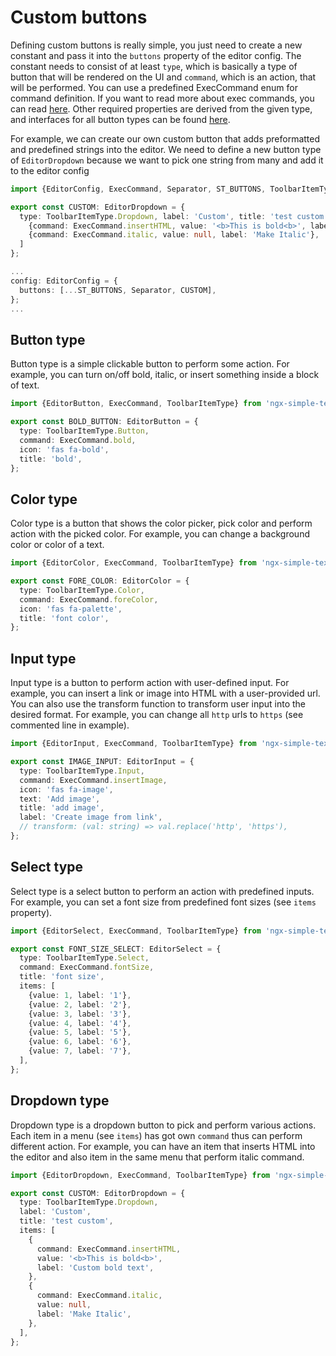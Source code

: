 # Custom buttons
Defining custom buttons is really simple, you just need to create a new constant and pass it into the `buttons` property of the editor config.
The constant needs to consist of at least `type`, which is basically a type of button that will be rendered on the UI and `command`, which is an action, that will be performed.
You can use a predefined ExecCommand enum for command definition.
If you want to read more about exec commands, you can read [here](https://developer.mozilla.org/en-US/docs/Web/API/Document/execCommand).
Other required properties are derived from the given type, and interfaces for all button types can be found [here](https://github.com/Raiper34/ngx-simple-text-editor/blob/main/projects/ngx-simple-text-editor/src/lib/models/button.ts).

For example, we can create our own custom button that adds preformatted and predefined strings into the editor.
We need to define a new button type of `EditorDropdown` because we want to pick one string from many and add it to the editor config
```typescript
import {EditorConfig, ExecCommand, Separator, ST_BUTTONS, ToolbarItemType} from 'ngx-simple-text-editor';

export const CUSTOM: EditorDropdown = {
  type: ToolbarItemType.Dropdown, label: 'Custom', title: 'test custom', items: [
    {command: ExecCommand.insertHTML, value: '<b>This is bold<b>', label: 'Custom bold text'},
    {command: ExecCommand.italic, value: null, label: 'Make Italic'},
  ]
};

...
config: EditorConfig = {
  buttons: [...ST_BUTTONS, Separator, CUSTOM],
};
...
```

## Button type
Button type is a simple clickable button to perform some action.
For example, you can turn on/off bold, italic, or insert something inside a block of text.
```ts
import {EditorButton, ExecCommand, ToolbarItemType} from 'ngx-simple-text-editor';

export const BOLD_BUTTON: EditorButton = {
  type: ToolbarItemType.Button,
  command: ExecCommand.bold,
  icon: 'fas fa-bold',
  title: 'bold',
};
```

## Color type
Color type is a button that shows the color picker, pick color and perform action with the picked color.
For example, you can change a background color or color of a text. 

```ts
import {EditorColor, ExecCommand, ToolbarItemType} from 'ngx-simple-text-editor';

export const FORE_COLOR: EditorColor = {
  type: ToolbarItemType.Color,
  command: ExecCommand.foreColor,
  icon: 'fas fa-palette',
  title: 'font color',
};
```

## Input type
Input type is a button to perform action with user-defined input.
For example, you can insert a link or image into HTML with a user-provided url.
You can also use the transform function to transform user input into the desired format.
For example, you can change all `http` urls to `https` (see commented line in example).
```ts
import {EditorInput, ExecCommand, ToolbarItemType} from 'ngx-simple-text-editor';

export const IMAGE_INPUT: EditorInput = {
  type: ToolbarItemType.Input,
  command: ExecCommand.insertImage,
  icon: 'fas fa-image',
  text: 'Add image',
  title: 'add image',
  label: 'Create image from link',
  // transform: (val: string) => val.replace('http', 'https'),
};
```

## Select type
Select type is a select button to perform an action with predefined inputs.
For example, you can set a font size from predefined font sizes (see `items` property).
```ts
import {EditorSelect, ExecCommand, ToolbarItemType} from 'ngx-simple-text-editor';

export const FONT_SIZE_SELECT: EditorSelect = {
  type: ToolbarItemType.Select,
  command: ExecCommand.fontSize,
  title: 'font size',
  items: [
    {value: 1, label: '1'},
    {value: 2, label: '2'},
    {value: 3, label: '3'},
    {value: 4, label: '4'},
    {value: 5, label: '5'},
    {value: 6, label: '6'},
    {value: 7, label: '7'},
  ],
};
```

## Dropdown type
Dropdown type is a dropdown button to pick and perform various actions.
Each item in a menu (see `items`) has got own `command` thus can perform different action. 
For example, you can have an item that inserts HTML into the editor and also item in the same menu that perform italic command.
```ts
import {EditorDropdown, ExecCommand, ToolbarItemType} from 'ngx-simple-text-editor';

export const CUSTOM: EditorDropdown = {
  type: ToolbarItemType.Dropdown,
  label: 'Custom',
  title: 'test custom',
  items: [
    {
      command: ExecCommand.insertHTML,
      value: '<b>This is bold<b>',
      label: 'Custom bold text',
    },
    {
      command: ExecCommand.italic,
      value: null,
      label: 'Make Italic',
    },
  ],
};
```
